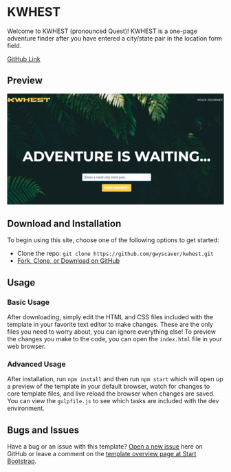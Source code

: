 # KWHEST

Welcome to KWHEST (pronounced Quest)!  KWHEST is a one-page adventure finder after you have entered a city/state pair in the location form field.

[GitHub Link](https://github.com/gwyscaver/kwhest)

## Preview

![Video Tutorial](img/kwhest.jpg)

## Download and Installation

To begin using this site, choose one of the following options to get started:
* Clone the repo: `git clone https://github.com/gwyscaver/kwhest.git`
* [Fork, Clone, or Download on GitHub](https://github.com/gwyscaver/kwhest)

## Usage

### Basic Usage

After downloading, simply edit the HTML and CSS files included with the template in your favorite text editor to make changes. These are the only files you need to worry about, you can ignore everything else! To preview the changes you make to the code, you can open the `index.html` file in your web browser.

### Advanced Usage

After installation, run `npm install` and then run `npm start` which will open up a preview of the template in your default browser, watch for changes to core template files, and live reload the browser when changes are saved. You can view the `gulpfile.js` to see which tasks are included with the dev environment.

## Bugs and Issues

Have a bug or an issue with this template? [Open a new issue](https://github.com/BlackrockDigital/startbootstrap-agency/issues) here on GitHub or leave a comment on the [template overview page at Start Bootstrap](http://startbootstrap.com/template-overviews/agency/).

